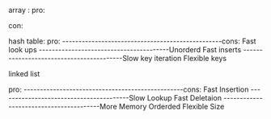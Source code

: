 array :
pro:

con:

hash table:
pro: -------------------------------------------------cons:
Fast look ups ----------------------------------------Unorderd
Fast inserts -----------------------------------------Slow key iteration
Flexible keys

linked list

pro: -------------------------------------------------cons:
Fast Insertion ----------------------------------------Slow Lookup
Fast Deletaion ----------------------------------------More Memory
Orderded
Flexible Size
